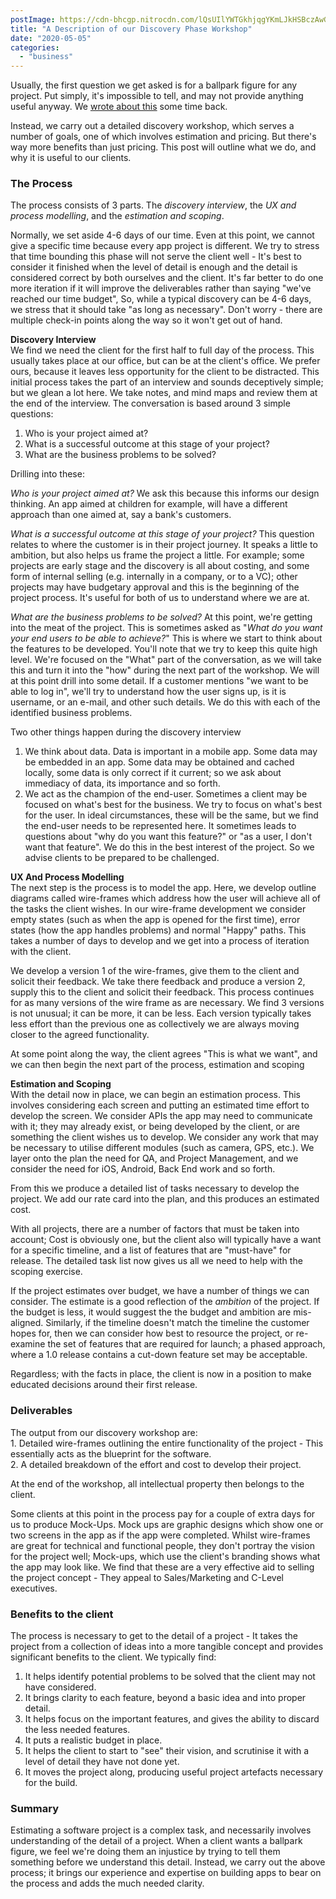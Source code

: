 ```yaml
---
postImage: https://cdn-bhcgp.nitrocdn.com/lQsUIlYWTGkhjqgYKmLJkHSBczAwGDPM/assets/static/optimized/rev-f8d7f54/wp-content/uploads/2020/05/BLOGBannerBG-1024x399-1.png.webp
title: "A Description of our Discovery Phase Workshop"
date: "2020-05-05"
categories: 
  - "business"
---
```


Usually, the first question we get asked is for a ballpark figure for any project. Put simply, it's impossible to tell, and may not provide anything useful anyway. We [wrote about this](https://tapadoo.com/they-asked-for-a-ballpark-figure-youll-never-guess-what-they-got/) some time back.

Instead, we carry out a detailed discovery workshop, which serves a number of goals, one of which involves estimation and pricing. But there's way more benefits than just pricing. This post will outline what we do, and why it is useful to our clients.

### The Process

The process consists of 3 parts. The _discovery interview_, the _UX and process modelling_, and the _estimation and scoping_.

Normally, we set aside 4-6 days of our time. Even at this point, we cannot give a specific time because every app project is different. We try to stress that time bounding this phase will not serve the client well - It's best to consider it finished when the level of detail is enough and the detail is considered correct by both ourselves and the client. It's far better to do one more iteration if it will improve the deliverables rather than saying "we've reached our time budget", So, while a typical discovery can be 4-6 days, we stress that it should take "as long as necessary". Don't worry - there are multiple check-in points along the way so it won't get out of hand.

**Discovery Interview**  
We find we need the client for the first half to full day of the process. This usually takes place at our office, but can be at the client's office. We prefer ours, because it leaves less opportunity for the client to be distracted. This initial process takes the part of an interview and sounds deceptively simple; but we glean a lot here. We take notes, and mind maps and review them at the end of the interview. The conversation is based around 3 simple questions:

1. Who is your project aimed at?
2. What is a successful outcome at this stage of your project?
3. What are the business problems to be solved?

Drilling into these:

_Who is your project aimed at?_ We ask this because this informs our design thinking. An app aimed at children for example, will have a different approach than one aimed at, say a bank's customers.

_What is a successful outcome at this stage of your project?_ This question relates to where the customer is in their project journey. It speaks a little to ambition, but also helps us frame the project a little. For example; some projects are early stage and the discovery is all about costing, and some form of internal selling (e.g. internally in a company, or to a VC); other projects may have budgetary approval and this is the beginning of the project process. It's useful for both of us to understand where we are at.

_What are the business problems to be solved?_ At this point, we're getting into the meat of the project. This is sometimes asked as "_What do you want your end users to be able to achieve?_" This is where we start to think about the features to be developed. You'll note that we try to keep this quite high level. We're focused on the "What" part of the conversation, as we will take this and turn it into the "how" during the next part of the workshop. We will at this point drill into some detail. If a customer mentions "we want to be able to log in", we'll try to understand how the user signs up, is it is username, or an e-mail, and other such details. We do this with each of the identified business problems.

Two other things happen during the discovery interview

1. We think about data. Data is important in a mobile app. Some data may be embedded in an app. Some data may be obtained and cached locally, some data is only correct if it current; so we ask about immediacy of data, its importance and so forth.
2. We act as the champion of the end-user. Sometimes a client may be focused on what's best for the business. We try to focus on what's best for the user. In ideal circumstances, these will be the same, but we find the end-user needs to be represented here. It sometimes leads to questions about "why do you want this feature?" or "as a user, I don't want that feature". We do this in the best interest of the project. So we advise clients to be prepared to be challenged.

**UX And Process Modelling**  
The next step is the process is to model the app. Here, we develop outline diagrams called wire-frames which address how the user will achieve all of the tasks the client wishes. In our wire-frame development we consider empty states (such as when the app is opened for the first time), error states (how the app handles problems) and normal "Happy" paths. This takes a number of days to develop and we get into a process of iteration with the client.

We develop a version 1 of the wire-frames, give them to the client and solicit their feedback. We take there feedback and produce a version 2, supply this to the client and solicit their feedback. This process continues for as many versions of the wire frame as are necessary. We find 3 versions is not unusual; it can be more, it can be less. Each version typically takes less effort than the previous one as collectively we are always moving closer to the agreed functionality.

At some point along the way, the client agrees "This is what we want", and we can then begin the next part of the process, estimation and scoping

**Estimation and Scoping**  
With the detail now in place, we can begin an estimation process. This involves considering each screen and putting an estimated time effort to develop the screen. We consider APIs the app may need to communicate with it; they may already exist, or being developed by the client, or are something the client wishes us to develop. We consider any work that may be necessary to utilise different modules (such as camera, GPS, etc.). We layer onto the plan the need for QA, and Project Management, and we consider the need for iOS, Android, Back End work and so forth.

From this we produce a detailed list of tasks necessary to develop the project. We add our rate card into the plan, and this produces an estimated cost.

With all projects, there are a number of factors that must be taken into account; Cost is obviously one, but the client also will typically have a want for a specific timeline, and a list of features that are "must-have" for release. The detailed task list now gives us all we need to help with the scoping exercise.

If the project estimates over budget, we have a number of things we can consider. The estimate is a good reflection of the _ambition_ of the project. If the budget is less, it would suggest the the budget and ambition are mis-aligned. Similarly, if the timeline doesn't match the timeline the customer hopes for, then we can consider how best to resource the project, or re-examine the set of features that are required for launch; a phased approach, where a 1.0 release contains a cut-down feature set may be acceptable.

Regardless; with the facts in place, the client is now in a position to make educated decisions around their first release.

### Deliverables

The output from our discovery workshop are:  
1\. Detailed wire-frames outlining the entire functionality of the project - This essentially acts as the blueprint for the software.  
2\. A detailed breakdown of the effort and cost to develop their project.

At the end of the workshop, all intellectual property then belongs to the client.

Some clients at this point in the process pay for a couple of extra days for us to produce Mock-Ups. Mock ups are graphic designs which show one or two screens in the app as if the app were completed. Whilst wire-frames are great for technical and functional people, they don't portray the vision for the project well; Mock-ups, which use the client's branding shows what the app may look like. We find that these are a very effective aid to selling the project concept - They appeal to Sales/Marketing and C-Level executives.

### Benefits to the client

The process is necessary to get to the detail of a project - It takes the project from a collection of ideas into a more tangible concept and provides significant benefits to the client. We typically find:

1. It helps identify potential problems to be solved that the client may not have considered.
2. It brings clarity to each feature, beyond a basic idea and into proper detail.
3. It helps focus on the important features, and gives the ability to discard the less needed features.
4. It puts a realistic budget in place.
5. It helps the client to start to "see" their vision, and scrutinise it with a level of detail they have not done yet.
6. It moves the project along, producing useful project artefacts necessary for the build.

### Summary

Estimating a software project is a complex task, and necessarily involves understanding of the detail of a project. When a client wants a ballpark figure, we feel we're doing them an injustice by trying to tell them something before we understand this detail. Instead, we carry out the above process; it brings our experience and expertise on building apps to bear on the process and adds the much needed clarity.
